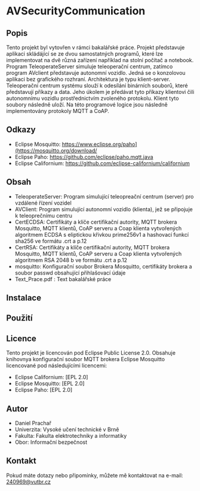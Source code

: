 # AVSecurityCommunication

## Popis
Tento projekt byl vytovřen v rámci bakalářské práce. Projekt představuje aplikaci skládájící se ze dvou samostatných programů, které lze implementovat na dvě různá zařízení například na stolní počítač a notebook. Program TeleoperateServer simuluje teleoperační centrum, zatímco program AVclient představuje autonomní vozidlo. Jedná se o konzolovou aplikaci bez grafického rozhraní. Architektura je typu klient-server. Teleoperační centrum systému slouží k odesílání binárních souborů, které představují příkazy a data. Jeho úkolem je předávat tyto příkazy klientovi čili autonomnímu vozidlu prostřednictvím zvoleného protokolu. Klient tyto soubory následně uloží. Na této programové logice jsou následně implementovány protokoly MQTT a CoAP. 

## Odkazy
- Eclipse Mosquitto: https://www.eclipse.org/paho](https://mosquitto.org/download/
- Eclipse Paho: https://github.com/eclipse/paho.mqtt.java
- Eclipse Californium: https://github.com/eclipse-californium/californium

## Obsah 
 - TeleoperateServer: Program simulující teleopreační centrum (server) pro vzdálené řízení vozidel
 - AVClient: Program simulující autonomní vozidlo (klienta), jež se připojuje k teleoprečnímu centru
 - CertECDSA: Certifikáty a klíče certifikační autority, MQTT brokera Mosquitto, MQTT klientů, CoAP serveru a Coap klienta vytvořených algoritmem ECDSA s eliptickou křivkou prime256v1 a hashovací funkcí sha256 ve formátu .crt a p.12
 - CertRSA: Certifikáty a klíče certifikační autority, MQTT brokera Mosquitto, MQTT klientů, CoAP serveru a Coap klienta vytvořených algoritmem RSA 2048 b ve formátu .crt a p.12
 - mosquitto: Konfigurační soubor Brokera Mosquitto, certifikáty brokera a soubor passwd obsahující přihlašovací údaje
 - Text_Prace.pdf : Text bakalářské práce 

## Instalace 

## Použití

## Licence
Tento projekt je licencován pod Eclipse Public License 2.0. Obsahuje knihovnya konfigurační soubor MQTT brokera Eclipse Mosquitto licencované pod následujícími licencemi:
- Eclipse Californium: [EPL 2.0]
- Eclipse Mosquitto: [EPL 2.0]
- Eclipse Paho: [EPL 2.0]

## Autor
- Daniel Prachař
- Univerzita: Vysoké učení technické v Brně
- Fakulta: Fakulta elektrotechniky a informatiky 
- Obor: Informační bezpečnost

## Kontakt
Pokud máte dotazy nebo připomínky, můžete mě kontaktovat na e-mail: 240969@vutbr.cz
